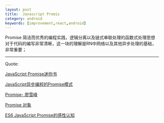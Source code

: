 ```yaml
---
layout: post
title:  Javascript Promis
category: android
keywords: [improvement,react,android]
---
```


Promise 简洁而优秀的编程实践，逻辑分离以及链式串联处理的函数式处理思想对于代码的编写非常清晰，这一块的理解是RN中网络以及其他异步处理的基础，非常重要；


---


Quote:

[JavaScript Promise迷你书](http://liubin.org/promises-book/#chapter1-what-is-promise)

[JavaScript异步编程的Promise模式](http://www.infoq.com/cn/news/2011/09/js-promise)

[Promise- 廖雪峰](http://www.liaoxuefeng.com/wiki/001434446689867b27157e896e74d51a89c25cc8b43bdb3000/0014345008539155e93fc16046d4bb7854943814c4f9dc2000)

[Promise 对象](http://wiki.jikexueyuan.com/project/es6/promise.html)

[ES6 JavaScript Promise的感性认知](http://www.zhangxinxu.com/wordpress/2014/02/es6-javascript-promise-%E6%84%9F%E6%80%A7%E8%AE%A4%E7%9F%A5/)
